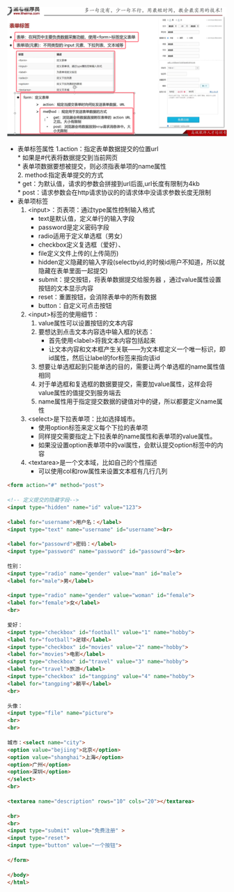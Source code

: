 ![](assets/07表单标签/file-20250702200842064.png)

* 表单标签属性
	 1.action：指定表单数据提交的位置url  
		* 如果是#代表将数据提交到当前网页  
		* 表单项数据要想被提交，则必须指表单项的name属性  
	2. method:指定表单提交的方式  
		* get：为默认值，请求的参数会拼接到url后面,url长度有限制为4kb  
		* post：请求参数会在http请求协议的的请求体中没请求参数长度无限制
* 表单项标签
	1. \<input>：页表项：通过type属性控制输入格式  
		* text是默认值，定义单行的输入字段  
		* password是定义密码字段  
		* radio适用于定义单选框（男女）  
		* checkbox定义复选框（爱好）、  
		* file定义文件上传的(上传简历)  
		* hidden定义隐藏的输入字段(selectbyid,的时候id用户不知道，所以就隐藏在表单里面一起提交)
		* submit：提交按钮，将表单数据提交给服务器  ，通过value属性设置按钮的文本显示内容
		* reset：重置按钮，会消除表单中的所有数据  
		* button：自定义可点击按钮
	2. \<input>标签的使用细节：
		1. value属性可以设置按钮的文本内容
		2. 要想达到点击文本内容选中输入框的状态：
			* 首先使用\<label>将我文本内容包括起来  
			* 让文本内容和文本框产生关联——为文本框定义一个唯一标识，即id属性，然后让label的for标签来指向该id
		3. 想要让单选框起到只能单选的目的，需要让两个单选框的name属性值相同  
		4. 对于单选框和复选框的数据要提交，需要加value属性，这样会将value属性的值提交到服务端去
		5. name属性用于指定提交数据的键值对中的键，所以都要定义name属性
	3. \<select>是下拉表单项：比如选择城市。  
		* 使用option标签来定义每个下拉的表单项  
		* 同样提交需要指定上下拉表单的name属性和表单项的value属性。  
		* 如果没设置option表单项中的val属性，会默认提交option标签中的内容  
	4. \<textarea>是一个文本域，比如自己的个性描述  
		* 可以使用col和row属性来设置文本框有几行几列 


```html
<form action="#" method="post">  
  
<!-- 定义提交的隐藏字段-->  
<input type="hidden" name="id" value="123">  
  
<label for="username">用户名：</label>  
<input type="text" name="username" id="username"><br>  
  
<label for="passowrd">密码：</label>  
<input type="password" name="password" id="passowrd"><br>  
  
性别：  
<input type="radio" name="gender" value="man" id="male">  
<label for="male">男</label>  
  
<input type="radio" name="gender" value="woman" id="female">  
<label for="female">女</label>  
<br>  
  
爱好：  
<input type="checkbox" id="football" value="1" name="hobby">  
<label for="football">足球</label>  
<input type="checkbox" id="movies" value="2" name="hobby">  
<label for="movies">电影</label>  
<input type="checkbox" id="travel" value="3" name="hobby">  
<label for="travel">旅游</label>  
<input type="checkbox" id="tangping" value="4" name="hobby">  
<label for="tangping">躺平</label>  
<br>  
  
头像：  
<input type="file" name="picture">  
<br>  
<br>  
  
城市：<select name="city">  
<option value="bejiing">北京</option>  
<option value="shanghai">上海</option>  
<option>广州</option>  
<option>深圳</option>  
</select>  
<br>  
  
<textarea name="description" rows="10" cols="20"></textarea>  
  
<br>  
<br>  
<input type="submit" value="免费注册" >  
<input type="reset">  
<input type="button" value="一个按钮">  
  
</form>  
  
</body>  
</html>
```